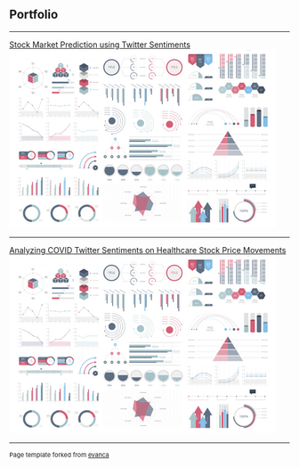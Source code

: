 ## Portfolio

---

[Stock Market Prediction using Twitter Sentiments](/https://github.com/uchicago-CAPP30122-win-2022/proj-fight_potatoes.git)
<img src="images/dummy_thumbnail.jpg?raw=true"/>

---
[Analyzing COVID Twitter Sentiments on Healthcare Stock Price Movements](https://github.com/Crliu4/capp30254_fight_potatoes.git)
<img src="images/dummy_thumbnail.jpg?raw=true"/>

---
<p style="font-size:11px">Page template forked from <a href="https://github.com/evanca/quick-portfolio">evanca</a></p>
<!-- Remove above link if you don't want to attibute -->
